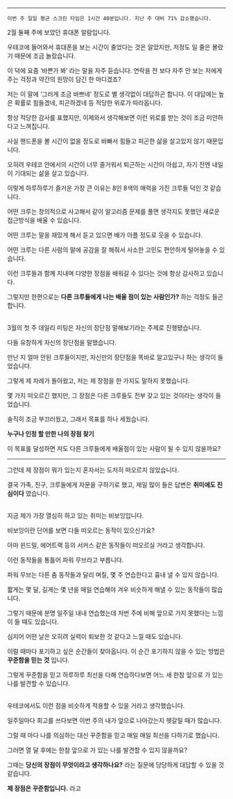 

---

`이번 주 일일 평균 스크린 타임은 1시간 40분입니다. 지난 주 대비 71% 감소했습니다.`

2월 둘째 주에 보았던 휴대폰 알람입니다.

우테코에 들어와서 휴대폰을 보는 시간이 줄었다는 것은 알았지만, 저정도 일 줄은 몰랐기 때문에 조금 놀랐습니다.

이 덕에 요즘 ‘바쁜가 봐’ 라는 말을 자주 듣습니다. 연락을 전 보다 자주 안 보는 저에게 주는 걱정과 약간의 원망이 담긴 한 마디겠죠?

저는 이 말에 ‘그러게 조금 바쁘네’ 정도로 별 생각없이 대답하곤 합니다. 이 대답에는 높은 확률로 힘들겠네, 피곤하겠네 등 적당한 위로가 따라옵니다.

항상 적당한 감사를 표했지만, 이제와서 생각해보면 이런 위로를 받는 것이 조금 미안하다고 느껴집니다.

사실 핸드폰을 볼 시간이 없을 정도로 바빠서 힘들고 피곤한 삶을 살고있지 않기 때문입니다. 

오히려 우테코 안에서의 시간이 너무 즐거워서 퇴근하는 시간이 아쉽고, 자기 전엔 내일이 기대되는 삶을 살고 있습니다.

이렇게 하루하루가 즐거운 가장 큰 이유는 8인 8색의 매력을 가진 크루들 덕인 것 같습니다.

어떤 크루는 창의적으로 사고해서 같이 알고리즘 문제를 풀면 생각지도 못했던 새로운 접근방식을 배울 수 있습니다.

어떤 크루는 말을 재밌게 해서 듣고 있으면 배가 아플 정도로 웃을 수 있습니다.

어떤 크루는 다른 사람의 말에 공감을 잘 해줘서 사소한 고민도 편안하게 털어놓을 수 있습니다.

이런 크루들과 함께 지내며 다양한 장점을 배워갈 수 있다는 것에 항상 감사하고 있습니다.

그렇지만 한편으로는 **다른 크루들에게 나는 배울 점이 있는 사람인가?** 하는 걱정도 들곤 합니다.
<br><br>

3월의 첫 주 데일리 미팅은 자신의 장단점 말해보기라는 주제로 진행됐습니다.

다들 유창하게 자신의 장단점을 말했습니다.

만난 지 얼마 안된 크루들이지만, 자신만의 장단점을 똑바로 알고있구나 하는 생각이 들었습니다.

그렇게 제 차례가 돌아왔고, 저는 제 장점을 한 가지도 말하지 못했습니다.

몇 가지 떠오르긴 했지만, 그 장점은 다른 크루들도 전부 갖고 있는 것이라는 생각이 들었습니다.

솔직히 조금 부끄러웠고, 그래서 목표를 하나 세웠습니다.

**누구나 인정 할 만한 나의 장점 찾기**

이 목표를 달성하면 저도 다른 크루들에게 배울점이 있는 사람이 될 수 있지 않을까요?

---

그런데 제 장점이 뭐가 있는지 혼자서는 도저히 떠오르지 않았습니다.

결국 가족, 친구, 크루들에게 자문을 구하기로 했고, 제일 많이 들은 답변은 **취미에도 진심이다** 였습니다.
<br><br>


지금 제가 가장 열심히 하고 있는 취미는 비보잉입니다. 

비보잉이란 단어를 보면 다들 떠오르는 동작이 있으신가요?

아마 윈드밀, 에어트랙 등의 서커스 같은 동작들이 떠오르실 거라고 생각합니다.

이런 동작들을 통틀어 파워 무브라고 부릅니다.

파워 무브는 다른 춤 동작들과 달리 며칠, 몇 주 연습한다고 흉내 낼 수 있지 않습니다.

짧게는 몇 달, 길게는 몇 년을 매일 연습해야 겨우 비슷하게 해낼 수 있는 동작들이 많습니다.

그렇기 때문에 분명 일주일 내내 연습했는데 저번 주에 비해 앞으로 가지 못했다는 느낌이 들 때도 있습니다. 

심지어 어떤 날은 오히려 실력이 퇴보한 것 같다고 느낄 때도 있습니다.

이럴 때마다 포기하고 싶은 순간들이 찾아옵니다. 이 순간 포기하지 않을 수 있는 방법은 **꾸준함을 믿는 것** 입니다.

그렇게 꾸준함을 믿고 하루하루 최선을 다해 연습하다보면 어느 새 한참 앞으로 가 있는 나를 발견할 수 있습니다.
<br><br>


우테코에서도 이런 점을 비슷하게 적용할 수 있을 거라고 생각했습니다.

일주일마다 회고를 쓰다보면 이번 주의 내가 앞으로 나아갔는지 헷갈릴 때가 많습니다.

그럴 때 마다 나를 의심하는 대신 꾸준함을 믿고 매일 매일 최선을 다하기로 했습니다.

그러면 열 달 후에는 한참 앞으로 가 있는 나를 발견할 수 있지 않을까요?

그때는 **당신의 장점이 무엇이라고 생각하나요?** 라는 질문에 당당하게 대답할 수 있을 것 같습니다.

**제 장점은 꾸준함입니다.** 라고
